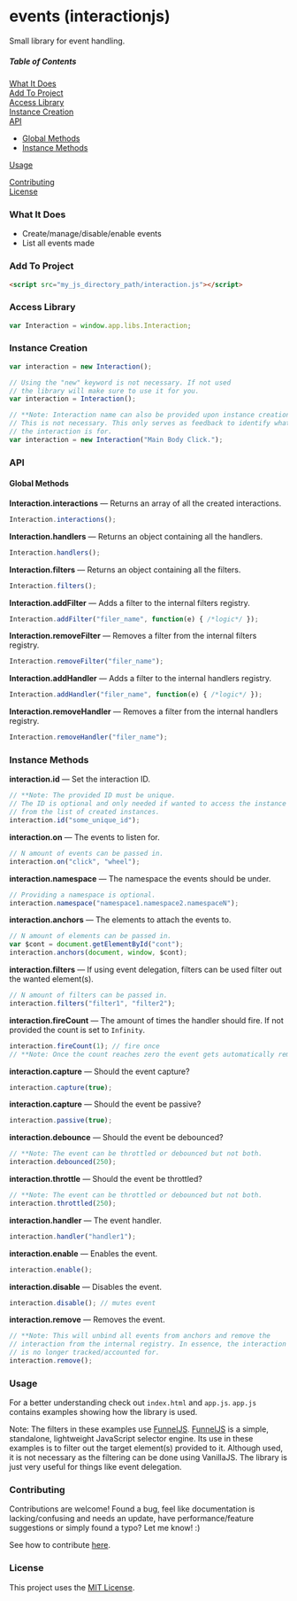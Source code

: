 # events (interactionjs)

Small library for event handling.

##### Table of Contents

[What It Does](#what-it-does)  
[Add To Project](#add-to-project)  
[Access Library](#access-library)  
[Instance Creation](#instance-creation)  
[API](#api)  
* [Global Methods](#global-methods)  
* [Instance Methods](#instance-methods)  

[Usage](#usage)  

[Contributing](#contributing)  
[License](#license)  

<a name="what-it-does"></a>
### What It Does

* Create/manage/disable/enable events
* List all events made

<a name="add-to-project"></a>
### Add To Project

```html
<script src="my_js_directory_path/interaction.js"></script>
```

<a name="access-library"></a>
### Access Library

```js
var Interaction = window.app.libs.Interaction;
```

<a name="instance-creation"></a>
### Instance Creation

```js
var interaction = new Interaction();

// Using the "new" keyword is not necessary. If not used
// the library will make sure to use it for you.
var interaction = Interaction();

// **Note: Interaction name can also be provided upon instance creation.
// This is not necessary. This only serves as feedback to identify what 
// the interaction is for.
var interaction = new Interaction("Main Body Click.");
```

<a name="api"></a>
### API

<a name="global-methods"></a>
#### Global Methods

**Interaction.interactions** &mdash; Returns an array of all the created interactions.

```js
Interaction.interactions();
```

**Interaction.handlers** &mdash; Returns an object containing all the handlers.

```js
Interaction.handlers();
```

**Interaction.filters** &mdash; Returns an object containing all the filters.

```js
Interaction.filters();
```

**Interaction.addFilter** &mdash; Adds a filter to the internal filters registry.

```js
Interaction.addFilter("filer_name", function(e) { /*logic*/ });
```

**Interaction.removeFilter** &mdash; Removes a filter from the internal filters registry.

```js
Interaction.removeFilter("filer_name");
```

**Interaction.addHandler** &mdash; Adds a filter to the internal handlers registry.

```js
Interaction.addHandler("filer_name", function(e) { /*logic*/ });
```

**Interaction.removeHandler** &mdash; Removes a filter from the internal handlers registry.

```js
Interaction.removeHandler("filer_name");
```

<a name="instance-methods"></a>
### Instance Methods

**interaction.id** &mdash; Set the interaction ID.

```js
// **Note: The provided ID must be unique.
// The ID is optional and only needed if wanted to access the instance
// from the list of created instances.
interaction.id("some_unique_id");
```

**interaction.on** &mdash; The events to listen for.

```js
// N amount of events can be passed in.
interaction.on("click", "wheel");
```

**interaction.namespace** &mdash; The namespace the events should be under.

```js
// Providing a namespace is optional.
interaction.namespace("namespace1.namespace2.namespaceN");
```

**interaction.anchors** &mdash; The elements to attach the events to.

```js
// N amount of elements can be passed in.
var $cont = document.getElementById("cont");
interaction.anchors(document, window, $cont);
```

**interaction.filters** &mdash; If using event delegation, filters can be used
filter out the wanted element(s).

```js
// N amount of filters can be passed in.
interaction.filters("filter1", "filter2");
```

**interaction.fireCount** &mdash; The amount of times the handler should fire.
If not provided the count is set to `Infinity`.

```js
interaction.fireCount(1); // fire once
// **Note: Once the count reaches zero the event gets automatically removed.
```

**interaction.capture** &mdash; Should the event capture?

```js
interaction.capture(true);
```

**interaction.capture** &mdash; Should the event be passive?

```js
interaction.passive(true);
```

**interaction.debounce** &mdash; Should the event be debounced?

```js
// **Note: The event can be throttled or debounced but not both.
interaction.debounced(250);
```

**interaction.throttle** &mdash; Should the event be throttled?

```js
// **Note: The event can be throttled or debounced but not both.
interaction.throttled(250);
```

**interaction.handler** &mdash; The event handler.

```js
interaction.handler("handler1");
```

**interaction.enable** &mdash; Enables the event.

```js
interaction.enable();
```

**interaction.disable** &mdash; Disables the event.

```js
interaction.disable(); // mutes event
```

**interaction.remove** &mdash; Removes the event.

```js
// **Note: This will unbind all events from anchors and remove the 
// interaction from the internal registry. In essence, the interaction
// is no longer tracked/accounted for.
interaction.remove();
```

<a name="usage"></a>
### Usage

For a better understanding check out `index.html` and `app.js`. `app.js` contains examples showing how the library is used.

Note: The filters in these examples use [FunnelJS](https://github.com/cgabriel5/funneljs). [FunnelJS](https://github.com/cgabriel5/funneljs) is a simple, standalone, lightweight JavaScript selector engine. Its use in these examples is to filter out the target element(s) provided to it. Although used, it is not necessary as the filtering can be done using VanillaJS. The library is just very useful for things like event delegation.

<a name="contributing"></a>
### Contributing

Contributions are welcome! Found a bug, feel like documentation is lacking/confusing and needs an update, have performance/feature suggestions or simply found a typo? Let me know! :)

See how to contribute [here](https://github.com/cgabriel5/interactionjs/blob/master/CONTRIBUTING.md).

<a name="license"></a>
### License

This project uses the [MIT License](https://github.com/cgabriel5/interactionjs/blob/master/LICENSE.txt).
